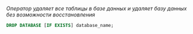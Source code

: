 *Оператор удаляет все таблицы в базе данных и удаляет базу данных без возможности восстановления*
``` sql
DROP DATABASE [IF EXISTS] database_name;
```